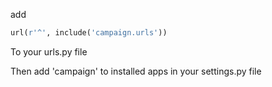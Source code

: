 add
``` python
url(r'^', include('campaign.urls'))
```
To your urls.py file

Then add 'campaign' to installed apps in your settings.py file
